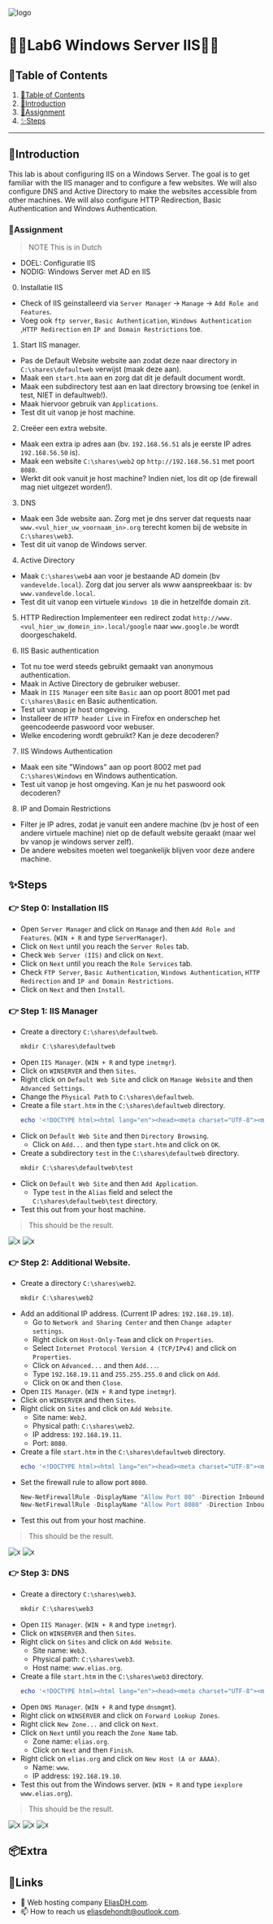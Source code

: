 ![logo](/Images/logo.png)
# 💙🤍Lab6 Windows Server IIS🤍💙

## 📘Table of Contents

1. [📘Table of Contents](#📘table-of-contents)
2. [🖖Introduction](#🖖introduction)
3. [📝Assignment](#📝assignment)
4. [✨Steps](#✨steps)

---

## 🖖Introduction

This lab is about configuring IIS on a Windows Server. The goal is to get familiar with the IIS manager and to configure a few websites. We will also configure DNS and Active Directory to make the websites accessible from other machines. We will also configure HTTP Redirection, Basic Authentication and Windows Authentication.

### 📝Assignment 
> NOTE This is in Dutch

- DOEL: Configuratie IIS
- NODIG: Windows Server met AD en IIS
	
0. Installatie IIS
- Check of IIS geinstalleerd via `Server Manager` -> `Manage` -> `Add Role and Features`.
- Voeg ook `ftp server`, `Basic Authentication`, `Windows Authentication` ,`HTTP Redirection` en `IP and Domain Restrictions` toe.
	
1. Start IIS manager. 
- Pas de Default Website website aan zodat deze naar directory in `C:\shares\defaultweb` verwijst (maak deze aan).
- Maak een `start.htm` aan en zorg dat dit je default document wordt.
- Maak een subdirectory test aan en laat directory browsing toe (enkel in test, NIET in defaultweb!). 
- Maak hiervoor gebruik van `Applications`.
- Test dit uit vanop je host machine.

2. Creëer een extra website.
- Maak een extra ip adres aan (bv. `192.168.56.51` als je eerste IP adres `192.168.56.50` is).
- Maak een website `C:\shares\web2` op `http://192.168.56.51` met poort `8080`. 
- Werkt dit ook vanuit je host machine? Indien niet, los dit op (de firewall mag niet uitgezet worden!).

3. DNS
- Maak een 3de website aan. Zorg met je dns server dat requests naar `www.<vul_hier_uw_voornaam_in>.org` terecht komen bij de website in `C:\shares\web3`. 
- Test dit uit vanop de Windows server.

4. Active Directory
- Maak `C:\shares\web4` aan voor je bestaande AD domein (bv `vandevelde.local`). Zorg dat jou server als www aanspreekbaar is: bv `www.vandevelde.local`.
- Test dit uit vanop een virtuele `Windows 10` die in hetzelfde domain zit.

5. HTTP Redirection
Implementeer een redirect zodat `http://www.<vul_hier_uw_domein_in>.local/google` naar `www.google.be` wordt doorgeschakeld. 

6. IIS Basic authentication
- Tot nu toe werd steeds gebruikt gemaakt van anonymous authentication.
- Maak in Active Directory de gebruiker webuser. 
- Maak in `IIS Manager` een site `Basic` aan op poort 8001 met pad `C:\shares\Basic` en Basic authentication.
- Test uit vanop je host omgeving. 
- Installeer de `HTTP header Live` in Firefox en onderschep het geencodeerde paswoord voor webuser.
- Welke encodering wordt gebruikt? Kan je deze decoderen?

7. IIS Windows Authentication
- Maak een site "Windows" aan op poort 8002 met pad `C:\shares\Windows` en Windows authentication.
- Test uit vanop je host omgeving. 
Kan je nu het paswoord ook decoderen?

8. IP and Domain Restrictions
- Filter je IP adres, zodat je vanuit een andere machine (bv je host of een andere virtuele machine) niet op de default website geraakt (maar wel bv vanop je windows server zelf).
- De andere websites moeten wel toegankelijk blijven voor deze andere machine.

## ✨Steps

### 👉 Step 0: Installation IIS

- Open `Server Manager` and click on `Manage` and then `Add Role and Features`. (`WIN + R` and type `ServerManager`).
- Click on `Next` until you reach the `Server Roles` tab.
- Check `Web Server (IIS)` and click on `Next`.
- Click on `Next` until you reach the `Role Services` tab.
- Check `FTP Server`, `Basic Authentication`, `Windows Authentication`, `HTTP Redirection` and `IP and Domain Restrictions`.
- Click on `Next` and then `Install`.

### 👉 Step 1: IIS Manager

- Create a directory `C:\shares\defaultweb`.
    ```powershell
    mkdir C:\shares\defaultweb
    ```
- Open `IIS Manager`. (`WIN + R` and type `inetmgr`).
- Click on `WINSERVER` and then `Sites`.
- Right click on `Default Web Site` and click on `Manage Website` and then `Advanced Settings`.
- Change the `Physical Path` to `C:\shares\defaultweb`.
- Create a file `start.htm` in the `C:\shares\defaultweb` directory.
    ```powershell
    echo '<!DOCTYPE html><html lang="en"><head><meta charset="UTF-8"><meta name="viewport" content="width=device-width, initial-scale=1.0"><title>Windows Server IIS Default Web Site</title><style>body {font-family: Arial, sans-serif;background-color: #f0f0f0;text-align: center;margin-top: 50px;}.container {width: 50%;margin: 0 auto;background-color: #4F94F0;padding: 20px;border-radius: 10px;box-shadow: 0 0 10px rgba(0,0,0,0.1);}h1 {olor: #333;}.eliasdh {color: #ffffff;text-decoration: none;font-weight: bold;}.eliasdh:hover {color: #357ac0; text-decoration: none;}</style></head><body><div class="container"><h1>Windows Server IIS Default Web Site</h1><a class="eliasdh" target="_blank" href="/test">Test Folder</a><p>Welcome to my cool web page!</p><p>Design by Elias De Hondt<br>Copyright &copy; <a class="eliasdh" target="_blank" href="https://eliasdh.com">EliasDH</a><br>All rights Reserved</p></div></body></html>' > C:\shares\defaultweb\start.htm
    ```
- Click on `Default Web Site` and then `Directory Browsing`.
    - Click on `Add...` and then type `start.htm` and click on `OK`.
- Create a subdirectory `test` in the `C:\shares\defaultweb` directory.
    ```powershell
    mkdir C:\shares\defaultweb\test
    ```
- Click on `Default Web Site` and then `Add Application`.
    - Type `test` in the `Alias` field and select the `C:\shares\defaultweb\test` directory.
- Test this out from your host machine.

> This should be the result.

![x](/Images/Lab6-WindowsServerIIS-1.png)
![x](/Images/Lab6-WindowsServerIIS-2.png)

### 👉 Step 2: Additional Website.

- Create a directory `C:\shares\web2`.
    ```powershell
    mkdir C:\shares\web2
    ```
- Add an additional IP address. (Current IP adres: `192.168.19.10`).
    - Go to `Network and Sharing Center` and then `Change adapter settings`.
    - Right click on `Host-Only-Team` and click on `Properties`.
    - Select `Internet Protocol Version 4 (TCP/IPv4)` and click on `Properties`.
    - Click on `Advanced...` and then `Add...`.
    - Type `192.168.19.11` and `255.255.255.0` and click on `Add`.
    - Click on `OK` and then `Close`.
- Open `IIS Manager`. (`WIN + R` and type `inetmgr`).
- Click on `WINSERVER` and then `Sites`.
- Right click on `Sites` and click on `Add Website`.
    - Site name: `Web2`.
    - Physical path: `C:\shares\web2`.
    - IP address: `192.168.19.11`.
    - Port: `8080`.
- Create a file `start.htm` in the `C:\shares\defaultweb` directory.
    ```powershell
    echo '<!DOCTYPE html><html lang="en"><head><meta charset="UTF-8"><meta name="viewport" content="width=device-width, initial-scale=1.0"><title>Windows Server IIS Web 2</title><style>body {font-family: Arial, sans-serif;background-color: #f0f0f0;text-align: center;margin-top: 50px;}.container {width: 50%;margin: 0 auto;background-color: #4F94F0;padding: 20px;border-radius: 10px;box-shadow: 0 0 10px rgba(0,0,0,0.1);}h1 {olor: #333;}.eliasdh {color: #ffffff;text-decoration: none;font-weight: bold;}.eliasdh:hover {color: #357ac0; text-decoration: none;}</style></head><body><div class="container"><h1>Windows Server IIS Web 2</h1><p>Welcome to my cool web page!</p><p>Design by Elias De Hondt<br>Copyright &copy; <a class="eliasdh" target="_blank" href="https://eliasdh.com">EliasDH</a><br>All rights Reserved</p></div></body></html>' > C:\shares\web2\index.html
    ```
- Set the firewall rule to allow port `8080`.
    ```powershell
    New-NetFirewallRule -DisplayName "Allow Port 80" -Direction Inbound -LocalPort 80 -Protocol TCP -Action Allow
    New-NetFirewallRule -DisplayName "Allow Port 8080" -Direction Inbound -LocalPort 8080 -Protocol TCP -Action Allow
    ```
- Test this out from your host machine.

> This should be the result.

![x](/Images/Lab6-WindowsServerIIS-3.png)
![x](/Images/Lab6-WindowsServerIIS-4.png)

### 👉 Step 3: DNS

- Create a directory `C:\shares\web3`.
    ```powershell
    mkdir C:\shares\web3
    ```
- Open `IIS Manager`. (`WIN + R` and type `inetmgr`).
- Click on `WINSERVER` and then `Sites`.
- Right click on `Sites` and click on `Add Website`.
    - Site name: `Web3`.
    - Physical path: `C:\shares\web3`.
    - Host name: `www.elias.org`.
- Create a file `start.htm` in the `C:\shares\web3` directory.
    ```powershell
    echo '<!DOCTYPE html><html lang="en"><head><meta charset="UTF-8"><meta name="viewport" content="width=device-width, initial-scale=1.0"><title>Windows Server IIS Web 3</title><style>body {font-family: Arial, sans-serif;background-color: #f0f0f0;text-align: center;margin-top: 50px;}.container {width: 50%;margin: 0 auto;background-color: #4F94F0;padding: 20px;border-radius: 10px;box-shadow: 0 0 10px rgba(0,0,0,0.1);}h1 {olor: #333;}.eliasdh {color: #ffffff;text-decoration: none;font-weight: bold;}.eliasdh:hover {color: #357ac0; text-decoration: none;}</style></head><body><div class="container"><h1>Windows Server IIS Web 3</h1><p>Welcome to my cool web page!</p><p>Design by Elias De Hondt<br>Copyright &copy; <a class="eliasdh" target="_blank" href="https://eliasdh.com">EliasDH</a><br>All rights Reserved</p></div></body></html>' > C:\shares\web3\index.html
    ```
- Open `DNS Manager`. (`WIN + R` and type `dnsmgmt`).
- Right click on `WINSERVER` and click on `Forward Lookup Zones`.
- Right click `New Zone...` and click on `Next`.
- Click on `Next` until you reach the `Zone Name` tab.
    - Zone name: `elias.org`.
    - Click on `Next` and then `Finish`.
- Right click on `elias.org` and click on `New Host (A or AAAA)`.
    - Name: `www`.
    - IP address: `192.168.19.10`.
- Test this out from the Windows server. (`WIN + R` and type `iexplore www.elias.org`).

> This should be the result.

![x](/Images/Lab6-WindowsServerIIS-5.png)
![x](/Images/Lab6-WindowsServerIIS-6.png)
![x](/Images/Lab6-WindowsServerIIS-7.png)








## 📦Extra


## 🔗Links
- 👯 Web hosting company [EliasDH.com](https://eliasdh.com).
- 📫 How to reach us eliasdehondt@outlook.com.